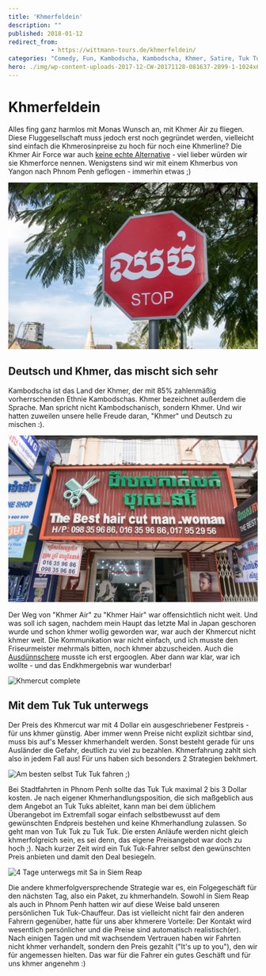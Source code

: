 ```yaml
---
title: 'Khmerfeldein'
description: ""
published: 2018-01-12
redirect_from: 
            - https://wittmann-tours.de/khmerfeldein/
categories: "Comedy, Fun, Kambodscha, Kambodscha, Khmer, Satire, Tuk Tuk"
hero: ./img/wp-content-uploads-2017-12-CW-20171128-081637-2899-1-1024x683.jpg
---
```

# Khmerfeldein

Alles fing ganz harmlos mit Monas Wunsch an, mit Khmer Air zu fliegen. Diese Fluggesellschaft muss jedoch erst noch gegründet werden, vielleicht sind einfach die Khmerosinpreise zu hoch für noch eine Khmerline? Die Khmer Air Force war auch [keine echte Alternative](https://en.wikipedia.org/wiki/Khmer_Air_Force) - viel lieber würden wir sie Khmerforce nennen. Wenigstens sind wir mit einem Khmerbus von Yangon nach Phnom Penh geflogen - immerhin etwas ;)

![Nicht ganz Khmernst gemeint - Khmer is everykhmer!](./img/wp-content-uploads-2017-12-CW-20171128-081637-2899-1-1024x683.jpg)

<!--more-->

## Deutsch und Khmer, das mischt sich sehr

Kambodscha ist das Land der Khmer, der mit 85% zahlenmäßig vorherrschenden Ethnie Kambodschas. Khmer bezeichnet außerdem die Sprache. Man spricht nicht Kambodschanisch, sondern Khmer. Und wir hatten zuweilen unsere helle Freude daran, "Khmer" und Deutsch zu mischen :).

![Der beste Khmer-Cut in Phnom Penh](./img/wp-content-uploads-2017-12-CW-20171201-100428-3118-1-1024x683.jpg)

Der Weg von "Khmer Air" zu "Khmer Hair" war offensichtlich nicht weit. Und was soll ich sagen, nachdem mein Haupt das letzte Mal in Japan geschoren wurde und schon khmer wollig geworden war, war auch der Khmercut nicht khmer weit. Die Kommunikation war nicht einfach, und ich musste den Friseurmeister mehrmals bitten, noch khmer abzuscheiden. Auch die [Ausdünnschere](<http://LINK: https://www.google.co.nz/search?q=ausd%C3%BCnnschere&source=lnms&tbm=isch&sa=X&ved=0ahUKEwj3wMfryKjYAhXIwLwKHR92CKYQ_AUICigB&biw=1249&bih=820>) musste ich erst ergooglen. Aber dann war klar, war ich wollte - und das Endkhmergebnis war wunderbar!

![Khmercut complete](http://wittmann-tours.de/wp-content/uploads/2017/12/IMG_1232-1-769x1024.jpg)

## Mit dem Tuk Tuk unterwegs

Der Preis des Khmercut war mit 4 Dollar ein ausgeschriebener Festpreis - für uns khmer günstig. Aber immer wenn Preise nicht explizit sichtbar sind, muss bis auf's Messer khmerhandelt werden. Sonst besteht gerade für uns Ausländer die Gefahr, deutlich zu viel zu bezahlen. Khmerfahrung zahlt sich also in jedem Fall aus! Für uns haben sich besonders 2 Strategien bekhmert.

![Am besten selbst Tuk Tuk fahren ;)](http://wittmann-tours.de/wp-content/uploads/2017/12/CW-20171207-170030-3628-1-1024x683.jpg)

Bei Stadtfahrten in Phnom Penh sollte das Tuk Tuk maximal 2 bis 3 Dollar kosten. Je nach eigener Khmerhandlungsposition, die sich maßgeblich aus dem Angebot an Tuk Tuks ableitet, kann man bei dem üblichem Überangebot im Extremfall sogar einfach selbstbewusst auf dem gewünschten Endpreis bestehen und keine Khmerhandlung zulassen. So geht man von Tuk Tuk zu Tuk Tuk. Die ersten Anläufe werden nicht gleich khmerfolgreich sein, es sei denn, das eigene Preisangebot war doch zu hoch ;). Nach kurzer Zeit wird ein Tuk Tuk-Fahrer selbst den gewünschten Preis anbieten und damit den Deal besiegeln.

![4 Tage unterwegs mit Sa in Siem Reap](http://wittmann-tours.de/wp-content/uploads/2017/12/CW-20171207-165850-3622-Edit-1-1024x683.jpg)

Die andere khmerfolgversprechende Strategie war es, ein Folgegeschäft für den nächsten Tag, also ein Paket, zu khmerhandeln. Sowohl in Siem Reap als auch in Phnom Penh hatten wir auf diese Weise bald unseren persönlichen Tuk Tuk-Chauffeur. Das ist vielleicht nicht fair den anderen Fahrern gegenüber, hatte für uns aber khmerere Vorteile: Der Kontakt wird wesentlich persönlicher und die Preise sind automatisch realistisch(er). Nach einigen Tagen und mit wachsendem Vertrauen haben wir Fahrten nicht khmer verhandelt, sondern den Preis gezahlt ("It's up to you"), den wir für angemessen hielten. Das war für die Fahrer ein gutes Geschäft und für uns khmer angenehm :)
